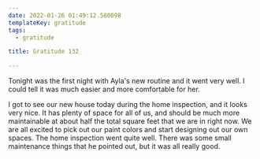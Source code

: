 ```yaml
---
date: 2022-01-26 01:49:12.580098
templateKey: gratitude
tags:
  - gratitude

title: Gratitude 132

---
```


Tonight was the first night with Ayla's new routine and it went very
well.  I could tell it was much easier and more comfortable for her.

I got to see our new house today during the home inspection, and it
looks very nice. It has plenty of space for all of us, and should be
much more maintainable at about half the total square feet that we are
in right now.  We are all excited to pick out our paint colors and start
designing out our own spaces.  The home inspection went quite well.
There was some small maintenance things that he pointed out, but it was
all really good.
